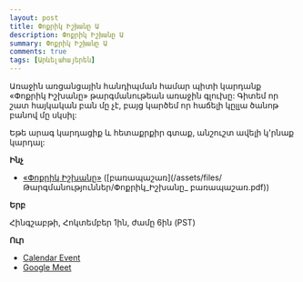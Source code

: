 ```yaml
---
layout: post
title: Փոքրիկ Իշխանը Ա
description: Փոքրիկ Իշխանը Ա
summary: Փոքրիկ Իշխանը Ա
comments: true
tags: [Արևելահայերեն]
---
```


Առաջին առցանցային հանդիպման համար պիտի կարդանք «Փոքրիկ Իշխանը» թարգմանութեան առաջին գլուխը: Գիտեմ որ շատ հայկական բան մը չէ, բայց կարծեմ որ հաճելի կըլլա ծանոթ բանով մը սկսիլ:

Եթե արագ կարդացիք և հետաքրքիր գտաք, անշուշտ ավելի կ'րնաք կարդալ:

**Ինչ**

- [«Փոքրիկ Իշխանը»](/assets/files/Թարգմանություններ/Փոքրիկ_Իշխանը.pdf) ([բառապաշառ](/assets/files/Թարգմանություններ/Փոքրիկ_Իշխանը_ բառապաշառ.pdf))

**Երբ**

Հինգշաբթի, Հոկտեմբեր 1ին, ժամը 6ին (PST)

**Ուր**

- [Calendar Event](https://calendar.google.com/event?action=TEMPLATE&tmeid=NDk1bWVmZjViNW5jaG9zMTJ1cWRoZjA0bGggY19qcGh2dWJmOTVzbzdxOG00M2lmY2gyczFsa0Bn&tmsrc=c_jphvubf95so7q8m43ifch2s1lk%40group.calendar.google.com)
- [Google Meet](https://meet.google.com/aqk-kjcs-eza)
